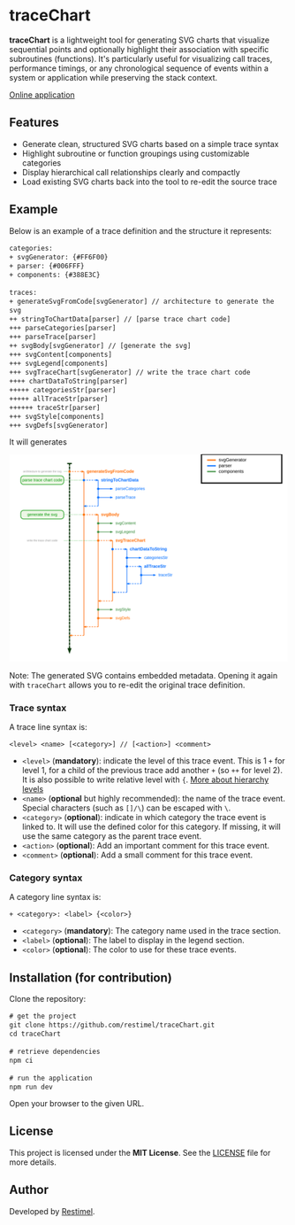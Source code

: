 # traceChart

**traceChart** is a lightweight tool for generating SVG charts that visualize sequential points and optionally highlight their association with specific subroutines (functions).
It's particularly useful for visualizing call traces, performance timings, or any chronological sequence of events within a system or application while preserving the stack context.

[Online application](https://restimel.github.io/traceChart/)

## Features

- Generate clean, structured SVG charts based on a simple trace syntax
- Highlight subroutine or function groupings using customizable categories
- Display hierarchical call relationships clearly and compactly
- Load existing SVG charts back into the tool to re-edit the source trace

## Example

Below is an example of a trace definition and the structure it represents:

```
categories:
+ svgGenerator: {#FF6F00}
+ parser: {#006FFF}
+ components: {#388E3C}

traces:
+ generateSvgFromCode[svgGenerator] // architecture to generate the svg
++ stringToChartData[parser] // [parse trace chart code]
+++ parseCategories[parser]
+++ parseTrace[parser]
++ svgBody[svgGenerator] // [generate the svg]
+++ svgContent[components]
+++ svgLegend[components]
+++ svgTraceChart[svgGenerator] // write the trace chart code
++++ chartDataToString[parser]
+++++ categoriesStr[parser]
+++++ allTraceStr[parser]
++++++ traceStr[parser]
+++ svgStyle[components]
+++ svgDefs[svgGenerator]
```

It will generates

![Generated SVG](./docs/svgGenerator.svg?sanitize=true)

Note: The generated SVG contains embedded metadata. Opening it again with `traceChart` allows you to re-edit the original trace definition.

### Trace syntax

A trace line syntax is:
```
<level> <name> [<category>] // [<action>] <comment>
```
* `<level>` (**mandatory**): indicate the level of this trace event.
This is 1 `+` for level 1, for a child of the previous trace add another `+` (so `++` for level 2).
It is also possible to write relative level with `{`.
[More about hierarchy levels](./docs/hierarchies.md)
* `<name>`  (**optional** but highly recommended): the name of the trace event.
Special characters (such as `[]/\`) can be escaped with `\`.
* `<category>` (**optional**): indicate in which category the trace event is linked to.
It will use the defined color for this category.
If missing, it will use the same category as the parent trace event.
* `<action>` (**optional**): Add an important comment for this trace event.
* `<comment>` (**optional**): Add a small comment for this trace event.

### Category syntax

A category line syntax is:
```
+ <category>: <label> {<color>}
```
* `<category>` (**mandatory**): The category name used in the trace section.
* `<label>` (**optional**): The label to display in the legend section.
* `<color>` (**optional**): The color to use for these trace events.

## Installation (for contribution)

Clone the repository:

```shell
# get the project
git clone https://github.com/restimel/traceChart.git
cd traceChart

# retrieve dependencies
npm ci

# run the application
npm run dev
```

Open your browser to the given URL.

## License

This project is licensed under the **MIT License**. See the [LICENSE](./LICENSE) file for more details.

## Author

Developed by [Restimel](https://github.com/restimel).
